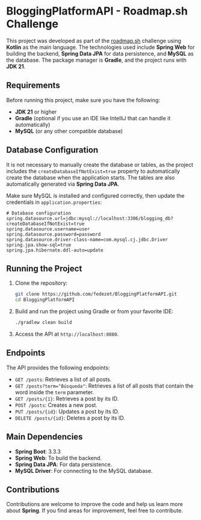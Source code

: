 
# BloggingPlatformAPI - Roadmap.sh Challenge

This project was developed as part of the [roadmap.sh](https://roadmap.sh/projects/blogging-platform-api) challenge using **Kotlin** as the main language. The technologies used include **Spring Web** for building the backend, **Spring Data JPA** for data persistence, and **MySQL** as the database. The package manager is **Gradle**, and the project runs with **JDK 21**.

## Requirements

Before running this project, make sure you have the following:

- **JDK 21** or higher
- **Gradle** (optional if you use an IDE like IntelliJ that can handle it automatically)
- **MySQL** (or any other compatible database)

## Database Configuration

It is not necessary to manually create the database or tables, as the project includes the `createDatabaseIfNotExist=true` property to automatically create the database when the application starts. The tables are also automatically generated via **Spring Data JPA**.

Make sure MySQL is installed and configured correctly, then update the credentials in `application.properties`:

```properties
# Database configuration
spring.datasource.url=jdbc:mysql://localhost:3306/blogging_db?createDatabaseIfNotExist=true
spring.datasource.username=user
spring.datasource.password=password
spring.datasource.driver-class-name=com.mysql.cj.jdbc.Driver
spring.jpa.show-sql=true
spring.jpa.hibernate.ddl-auto=update
```

## Running the Project
1. Clone the repository:

   ```bash
   git clone https://github.com/fedezet/BloggingPlatformAPI.git
   cd BloggingPlatformAPI
   ```

2. Build and run the project using Gradle or from your favorite IDE:
   ```bash
   ./gradlew clean build
   ```

3. Access the API at `http://localhost:8080`.

## Endpoints

The API provides the following endpoints:

- `GET /posts`: Retrieves a list of all posts.
- `GET /posts?term="Búsqueda"`: Retrieves a list of all posts that contain the word inside the `term` parameter.
- `GET /posts/{1}`: Retrieves a post by its ID.
- `POST /posts`: Creates a new post.
- `PUT /posts/{id}`: Updates a post by its ID.
- `DELETE /posts/{id}`: Deletes a post by its ID.

## Main Dependencies

- **Spring Boot**: 3.3.3
- **Spring Web**: To build the backend.
- **Spring Data JPA**: For data persistence.
- **MySQL Driver**: For connecting to the MySQL database.

## Contributions

Contributions are welcome to improve the code and help us learn more about **Spring**. If you find areas for improvement, feel free to contribute.
